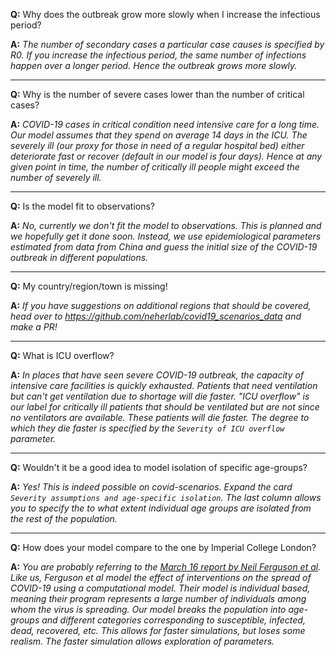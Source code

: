 **Q:** Why does the outbreak grow more slowly when I increase the infectious period?

**A:** _The number of secondary cases a particular case causes is specified by R0. If you increase the infectious
period, the same number of infections happen over a longer period. Hence the outbreak grows more slowly._

---

**Q:** Why is the number of severe cases lower than the number of critical cases?

**A:** _COVID-19 cases in critical condition need intensive care for a long time. Our model assumes that they spend on
average 14 days in the ICU. The severely ill (our proxy for those in need of a regular hospital bed) either deteriorate
fast or recover (default in our model is four days). Hence at any given point in time, the number of critically ill
people might exceed the number of severely ill._

---

**Q:** Is the model fit to observations?

**A:** _No, currently we don't fit the model to observations. This is planned and we hopefully get it done soon.
Instead, we use epidemiological parameters estimated from data from China and guess the initial size of the COVID-19
outbreak in different populations._

---

**Q:** My country/region/town is missing!

**A:** _If you have suggestions on additional regions that should be covered, head over to
https://github.com/neherlab/covid19_scenarios_data and make a PR!_

---

**Q:** What is ICU overflow?

**A:** _In places that have seen severe COVID-19 outbreak, the capacity of intensive care facilities is quickly
exhausted. Patients that need ventilation but can't get ventilation due to shortage will die faster. "ICU overflow" is
our label for critically ill patients that should be ventilated but are not since no ventilators are available. These
patients will die faster. The degree to which they die faster is specified by the `Severity of ICU overflow` parameter._

---

**Q:** Wouldn't it be a good idea to model isolation of specific age-groups?

**A:** _Yes! This is indeed possible on covid-scenarios. Expand the card
`Severity assumptions and age-specific isolation`. The last column allows you to specify the to what extent individual
age groups are isolated from the rest of the population._

---

**Q:** How does your model compare to the one by Imperial College London?

**A:** _You are probably referring to the
[March 16 report by Neil Ferguson et al](https://www.imperial.ac.uk/media/imperial-college/medicine/sph/ide/gida-fellowships/Imperial-College-COVID19-NPI-modelling-16-03-2020.pdf).
Like us, Ferguson et al model the effect of interventions on the spread of COVID-19 using a computational model.
Their model is individual based, meaning their program represents a large number of individuals among whom
the virus is spreading. Our model breaks the population into age-groups and different categories corresponding
to susceptible, infected, dead, recovered, etc. This allows for faster simulations, but loses some realism.
The faster simulation allows exploration of parameters._
